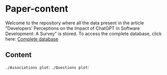 # Paper-content
Welcome to the repository where all the data present in the article "Developers’ Perceptions on the Impact of ChatGPT in Software Development: A Survey" is stored. To access the complete database, click here: 
[Complete database](https://github.com/gpt-impact/Full_analysis_plot)
## Content 
`./Associations plot`: 
`./Questions plot`: 
